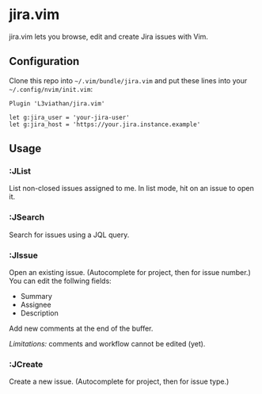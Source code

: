 # jira.vim

jira.vim lets you browse, edit and create Jira issues with Vim.

## Configuration

Clone this repo into `~/.vim/bundle/jira.vim` and put these lines into your
`~/.config/nvim/init.vim`:

    Plugin 'L3viathan/jira.vim'

    let g:jira_user = 'your-jira-user'
    let g:jira_host = 'https://your.jira.instance.example'

## Usage

### :JList
List non-closed issues assigned to me. In list mode, hit <cr> on an issue to open it.

### :JSearch
Search for issues using a JQL query.

### :JIssue
Open an existing issue. (Autocomplete for project, then for issue number.)
You can edit the follwing fields:

 * Summary
 * Assignee
 * Description

Add new comments at the end of the buffer.

*Limitations:* comments and workflow cannot be edited (yet).

### :JCreate
Create a new issue. (Autocomplete for project, then for issue type.)
